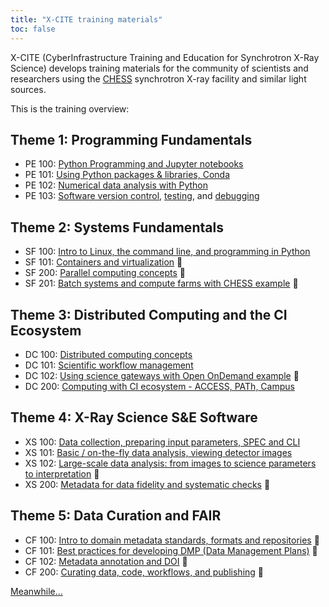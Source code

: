 ```yaml
---
title: "X-CITE training materials"
toc: false
---
```


X-CITE (CyberInfrastructure Training and Education for Synchrotron
X-Ray Science) develops training materials for the community of
scientists and researchers using the [CHESS] synchrotron X-ray
facility and similar light sources.

This is the training overview:

## Theme 1: Programming Fundamentals

- PE 100: [Python Programming and Jupyter notebooks][pe100]
- PE 101: [Using Python packages & libraries, Conda][pe101]
- PE 102: [Numerical data analysis with Python][pe102]
- PE 103: [Software version control][pe103-vcs],
  [testing][pe103-testing], and [debugging][pe103-debugging] 

## Theme 2: Systems Fundamentals

- SF 100: [Intro to Linux, the command line, and programming in Python][sf100]
- SF 101: [Containers and virtualization][sf101] 🚧
- SF 200: [Parallel computing concepts][sf200] 🚧 
- SF 201: [Batch systems and compute farms with CHESS example][sf201] 🚧

## Theme 3: Distributed Computing and the CI Ecosystem

- DC 100: [Distributed computing concepts][dc100] 
- DC 101: [Scientific workflow management][dc101] 
- DC 102: [Using science gateways with Open OnDemand example][dc102] 🚧
- DC 200: [Computing with CI ecosystem - ACCESS, PATh, Campus][dc200] 

## Theme 4: X-Ray Science S&E Software

- XS 100: [Data collection, preparing input parameters, SPEC and
  CLI][xs100]
- XS 101: [Basic / on-the-fly data analysis, viewing detector images][xs101]
- XS 102: [Large-scale data analysis: from images to science
  parameters to interpretation][xs102] 🚧
- XS 200: [Metadata for data fidelity and systematic checks][xs200]  🚧

## Theme 5: Data Curation and FAIR

- CF 100: [Intro to domain metadata standards, formats and repositories][cf100] 🚧
- CF 101: [Best practices for developing DMP (Data Management Plans)][cf101] 🚧
- CF 102: [Metadata annotation and DOI][cf102] 🚧
- CF 200: [Curating data, code, workflows, and publishing][cf200] 🚧


[Meanwhile...][newsite]

<!-- References -->

[CHESS]: https://www.chess.cornell.edu/

[pe100]: ./theme1/PE100/index.qmd
[pe101]: ./theme1/PE101/index.qmd
[pe102]: ./theme1/PE102/index.qmd
[pe103]: ./theme1/PE103/vcs-testing-debugging.md

[pe103-vcs]: ./theme1/PE103/vcs.qmd
[pe103-testing]: ./theme1/PE103/testing.md
[pe103-debugging]: ./theme1/PE103/debugging.md

[sf100]: ./theme2/SF100/linux-commandline-scripting.md
[sf101]: ./theme2/SF101/containers-and-virtualization.md

[sf200]: ./theme2/SF200/parallel-computing.md
[sf201]: ./theme2/SF201/batch-systems-and-compute-farms.md

[dc100]: ./theme3/DC100/distributed-computing.md
[dc101]: ./theme3/DC101/scientific-workflow-management.md
[dc102]: ./theme3/DC102/using-science-gateways.md
[dc200]: ./theme3/DC200/computing-with-ci-ecosystem.md

[xs100]: ./theme4/XS100/data-collection.md
[xs101]: ./theme4/XS101/data-analysis.md
[xs102]: ./theme4/XS102/large-scale-data-analysis.md
[xs200]: ./theme4/XS200/metadata.md

[cf100]: ./theme5/CF100/domain-metadata-standards.md
[cf101]: ./theme5/CF101/dmp-best-practices.md
[cf102]: ./theme5/CF102/metadata-annotation-and-doi.md
[cf200]: ./theme5/CF200/curating-data.md

[newsite]: ./newsite/index.md

